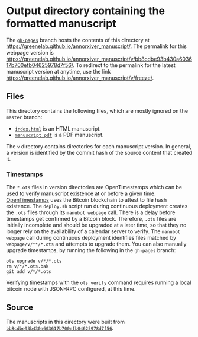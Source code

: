# Output directory containing the formatted manuscript

The [`gh-pages`](https://github.com/greenelab/annorxiver_manuscript/tree/gh-pages) branch hosts the contents of this directory at <https://greenelab.github.io/annorxiver_manuscript/>.
The permalink for this webpage version is <https://greenelab.github.io/annorxiver_manuscript/v/bb8cdbe93b430a603617b700efb04625978d7f56/>.
To redirect to the permalink for the latest manuscript version at anytime, use the link <https://greenelab.github.io/annorxiver_manuscript/v/freeze/>.

## Files

This directory contains the following files, which are mostly ignored on the `master` branch:

+ [`index.html`](index.html) is an HTML manuscript.
+ [`manuscript.pdf`](manuscript.pdf) is a PDF manuscript.

The `v` directory contains directories for each manuscript version.
In general, a version is identified by the commit hash of the source content that created it.

### Timestamps

The `*.ots` files in version directories are OpenTimestamps which can be used to verify manuscript existence at or before a given time.
[OpenTimestamps](https://opentimestamps.org/) uses the Bitcoin blockchain to attest to file hash existence.
The `deploy.sh` script run during continuous deployment creates the `.ots` files through its `manubot webpage` call.
There is a delay before timestamps get confirmed by a Bitcoin block.
Therefore, `.ots` files are initially incomplete and should be upgraded at a later time, so that they no longer rely on the availability of a calendar server to verify.
The `manubot webpage` call during continuous deployment identifies files matched by `webpage/v/**/*.ots` and attempts to upgrade them.
You can also manually upgrade timestamps, by running the following in the `gh-pages` branch:

```shell
ots upgrade v/*/*.ots
rm v/*/*.ots.bak
git add v/*/*.ots
```

Verifying timestamps with the `ots verify` command requires running a local bitcoin node with JSON-RPC configured, at this time.

## Source

The manuscripts in this directory were built from
[`bb8cdbe93b430a603617b700efb04625978d7f56`](https://github.com/greenelab/annorxiver_manuscript/commit/bb8cdbe93b430a603617b700efb04625978d7f56).
